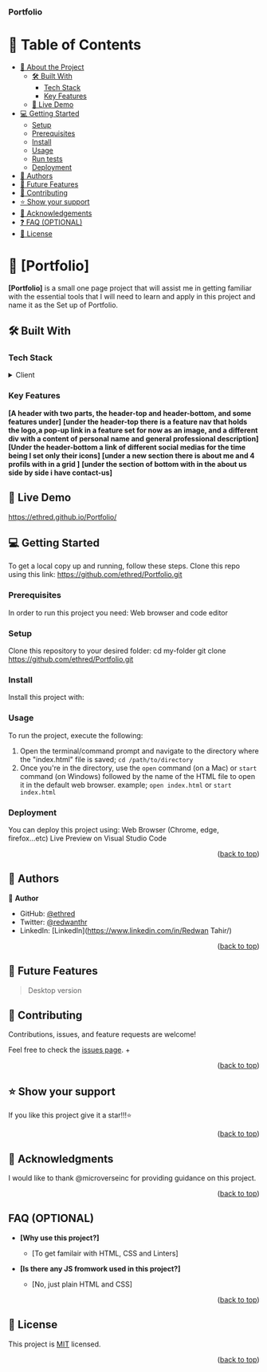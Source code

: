 <a name="readme-top"></a>

  <h3><b>Portfolio</b></h3>
</div>

# 📗 Table of Contents

- [📖 About the Project](#about-project)
  - [🛠 Built With](#built-with)
    - [Tech Stack](#tech-stack)
    - [Key Features](#key-features)
  - [🚀 Live Demo](#live-demo)
- [💻 Getting Started](#getting-started)
  - [Setup](#setup)
  - [Prerequisites](#prerequisites)
  - [Install](#install)
  - [Usage](#usage)
  - [Run tests](#run-tests)
  - [Deployment](#deployment)
- [👥 Authors](#authors)
- [🔭 Future Features](#future-features)
- [🤝 Contributing](#contributing)
- [⭐️ Show your support](#support)
- [🙏 Acknowledgements](#acknowledgements)
- [❓ FAQ (OPTIONAL)](#faq)
- [📝 License](#license)

# 📖 [Portfolio] <a name="about-project"></a>

**[Portfolio]** is a small one page project that will assist me in getting familiar with the essential tools that I will need to learn and apply in this project and name it as the Set up of Portfolio.

## 🛠 Built With <a name="built-with"></a>

### Tech Stack <a name="tech-stack"></a>

<details>
  <summary>Client</summary>
  <ul>
    <li><a href="https://html.com/">HTML</a></li>
    <li><a href="https://www.css3.com/">CSS</a></li>
  </ul>
</details>

### Key Features <a name="key-features"></a>

**[A header with two parts, the header-top and header-bottom, and some features under]**
**[under the header-top there is a feature nav that holds the logo,a pop-up link in a feature set for now as an image, and a different div with a content of personal name and general professional description]**
**[Under the header-bottom a link of different social medias for the time being I set only their icons]**
**[under a new section there is about me and 4 profils with in a grid ]**
**[under the section of bottom with in the about us side by side i have contact-us]**

## 🚀 Live Demo <a name="live-demo"></a>

https://ethred.github.io/Portfolio/

## 💻 Getting Started <a name="getting-started"></a>

To get a local copy up and running, follow these steps. Clone this repo using this link:
https://github.com/ethred/Portfolio.git

### Prerequisites

In order to run this project you need:
Web browser and code editor

### Setup

Clone this repository to your desired folder:
cd my-folder
git clone https://github.com/ethred/Portfolio.git

### Install

Install this project with:

### Usage

To run the project, execute the following:

1. Open the terminal/command prompt and navigate to the directory where the "index.html" file is saved; `cd /path/to/directory`
2. Once you're in the directory, use the `open` command (on a Mac) or `start` command (on Windows) followed by the name of the HTML file to open it in the default web browser.
   example; `open index.html` or `start index.html`

### Deployment

You can deploy this project using:
Web Browser (Chrome, edge, firefox...etc)
Live Preview on Visual Studio Code

<p align="right">(<a href="#readme-top">back to top</a>)</p>

## 👥 Authors <a name="authors"></a>

👤 **Author**

- GitHub: [@ethred](https://github.com/ethred/Portfolio.git)
- Twitter: [@redwanthr](https://twitter.com/@redwanthr)
- LinkedIn: [LinkedIn](https://www.linkedin.com/in/Redwan Tahir/)

<p align="right">(<a href="#readme-top">back to top</a>)</p>

## 🔭 Future Features <a name="future-features"></a>

> Desktop version

## 🤝 Contributing <a name="contributing"></a>

Contributions, issues, and feature requests are welcome!

Feel free to check the [issues page](../../issues/). +<p align="right">(<a href="#readme-top">back to top</a>)</p>

## ⭐️ Show your support <a name="support"></a>

If you like this project give it a star!!!⭐️

<p align="right">(<a href="#readme-top">back to top</a>)</p>

## 🙏 Acknowledgments <a name="acknowledgements"></a>

I would like to thank @microverseinc for providing guidance on this project.

<p align="right">(<a href="#readme-top">back to top</a>)</p>

## FAQ (OPTIONAL) <a name="faq"></a>

- **[Why use this project?]**

  - [To get familair with HTML, CSS and Linters]

- **[Is there any JS fromwork used in this project?]**

  - [No, just plain HTML and CSS]

<p align="right">(<a href="#readme-top">back to top</a>)</p>

## 📝 License <a name="license"></a>

This project is [MIT](https://github.com/ethred/Portfolio/blob/71960de3f91acff469dbddb5ba622081c966bb7d/LICENSE) licensed.

<p align="right">(<a href="#readme-top">back to top</a>)</p>
